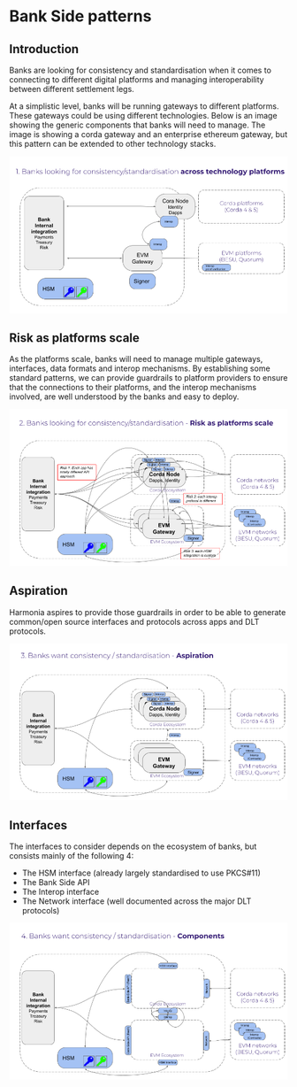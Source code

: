 # Bank Side patterns

## Introduction 

Banks are looking for consistency and standardisation when it comes to connecting to different digital platforms and managing interoperability between different settlement legs.

At a simplistic level, banks will be running gateways to different platforms.  These gateways could be using different technologies.  Below is an image showing the generic components that banks will need to manage.  The image is showing a corda gateway and an enterprise ethereum gateway, but this pattern can be extended to other technology stacks.

![Bank side generic pattern](./img/bank_side_generic_pattern.png)

## Risk as platforms scale

As the platforms scale, banks will need to manage multiple gateways, interfaces, data formats and interop mechanisms.  By establishing some standard patterns, we can provide guardrails to platform providers to ensure that the connections to their platforms, and the interop mechanisms involved, are well understood by the banks and easy to deploy.

![Risks as platforms scale](./img/risks_as_platforms_scale.png)

## Aspiration

Harmonia aspires to provide those guardrails in order to be able to generate common/open source interfaces and protocols across apps and DLT protocols.

![Aspiration](./img/aspiration.png)

## Interfaces 

The interfaces to consider depends on the ecosystem of banks, but consists mainly of the following 4:

 - The HSM interface (already largely standardised to use PKCS#11)
 - The Bank Side API
 - The Interop interface
 - The Network interface (well documented across the major DLT protocols)

![Interfaces](./img/interfaces.png) 

